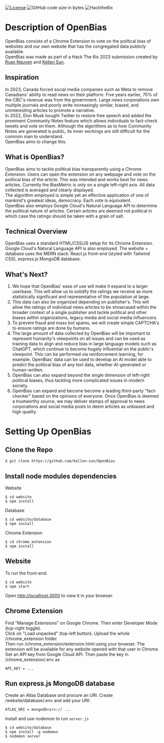 [![License](https://img.shields.io/badge/license-MIT-green)](LICENSE.md)
![GitHub code size in bytes](https://img.shields.io/github/languages/code-size/kellen-sun/OpenBias.svg)
![Hackthe6ix](https://img.shields.io/badge/event-Hack%20the%206ix%202023-blueviolet)


# Description of OpenBias
OpenBias consists of a Chrome Extension to vote on the political bias of websites and our own website that has the congregated data publicly available. \
OpenBias was made as part of a Hack The 6ix 2023 submission created by [Ryan Nguyen](https://github.com/xpbowler) and [Kellen Sun](https://github.com/kellen-sun).
## Inspiration
In 2023, Canada forced social media companies such as Meta to remove Canadians' ability to read news on their platform. Five years earlier, 70% of the CBC's revenue was from the government. Large news corporations own multiple journals and poorly write increasingly similar, biased, and uninteresting articles to promote a narrative. \
In 2022, Elon Musk bought Twitter to restore free speech and added the prominent Community Notes feature which allows individuals to fact-check tweets and vote on them. Although the algorithms as to how Community Notes are generated is public, its inner workings are still difficult for the common man to understand.\
OpenBias aims to change this.

## What is OpenBias?
OpenBias aims to tackle political bias transparently using a Chrome Extension. Users can open the extension on any webpage and vote on the political bias of the article. This was intended and works best for news articles. Currently the BiasMetric is only on a single left-right axis. All data collected is averaged and clearly displayed.\
The algorithm employed is simple yet an effective application of one of mankind's greatest ideas, democracy. Each vote is equivalent.\
OpenBias also employs Google Cloud's Natural Language API to determine the political nature of articles. Certain articles are deemed not political in which case the ratings should be taken with a grain of salt. 

## Technical Overview
OpenBias uses a standard HTML/CSS/JS setup for its Chrome Extension. Google Cloud's Natural Language API is also employed.
The website + database uses the MERN stack: React.js front-end (styled with Tailwind CSS), express.js MongoDB database.

## What's Next?
1. We hope that OpenBias' ease of use will make it expand to a larger userbase. This will allow us to solidify the ratings we receive as more statistically significant and representative of the population at large. 
2. This data can also be organized depending on publisher's. This will allow the ratings of individual news articles to be showcased within the broader context of a single publisher and tackle political and other biases within organizations, legacy media and social media influencers.
3. To prevent fraud and mass bot spams, we will create simple CAPTCHA's to ensure ratings are done by humans. 
4. The large amount of data collected by OpenBias will be important to represent humanity's viewpoints on all issues and can be used as training data to align and reduce bias in large language models such as ChatGPT, which continue to become hugely influential on the public's viewpoint. This can be performed via reinforcement learning, for example. OpenBias' data can be used to develop an AI model able to predict the political bias of any text data, whether AI-generated or human-written.
5. OpenBias can also expand beyond the single dimension of left-right political biases, thus tackling more complicated issues in modern society.
6. OpenBias can expand and become become a leading third-party "fact-checker" based on the opinions of everyone. Once OpenBias is deemed a trustworthy source, we may deliver stamps of approval to news corporations and social media posts to deem articles as unbiased and high quality.
# Setting Up OpenBias

## Clone the Repo

```
$ git clone https://github.com/kellen-sun/OpenBias
```

## Install node modules dependencies
Website
```
$ cd website
$ npm install
```
Database
```
$ cd website/database
$ npm install
```
Chrome Extension
```
$ cd chrome_extension
$ npm install
```

## Website
To run the front-end.
```
$ cd website
$ npm start
```
Open [http://localhost:3000](http://localhost:3000) to view it in your browser.

## Chrome Extension

Find "Manage Extensions" on Google Chrome. Then enter Developer Mode (top-right toggle).\
Click on "Load unpacked" (top-left button). Upload the whole /chrome_extension folder.\
Then run /chrome_extension/extension.html using your browser. The extension will be available for any website opened with that user in Chrome.\
Get an API key from Google Cloud API. Then paste the key in /chrome_extension/.env as 
```
API_KEY = ...
```

## Run express.js MongoDB database
Create an Atlas Database and procure an URI. Create /website/database/.env and add your URI: 
```
ATLAS_URI = mongodb+srv:// ...
```
Install and use nodemon to run `server.js`
```
$ cd website/database
$ npm install -g nodemon
$ nodemon server
```

